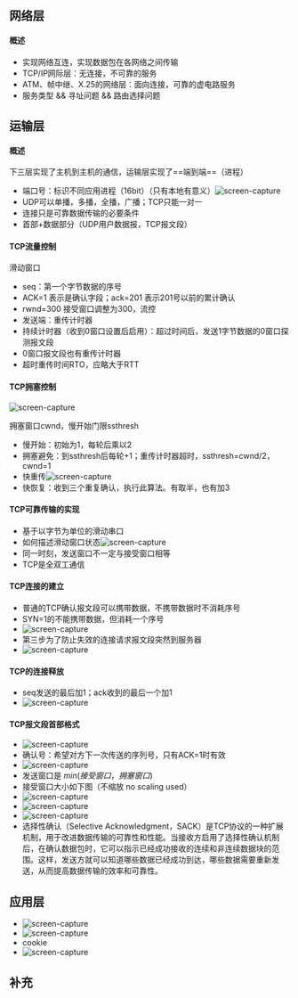 
## 网络层

#### 概述

- 实现网络互连，实现数据包在各网络之间传输
- TCP/IP网际层：无连接，不可靠的服务
- ATM、帧中继、X.25的网络层：面向连接，可靠的虚电路服务
- 服务类型 && 寻址问题 && 路由选择问题

## 运输层

#### 概述

下三层实现了主机到主机的通信，运输层实现了==端到端==（进程）

- 端口号：标识不同应用进程（16bit）（只有本地有意义）![screen-capture](42b7754684f17779b870f638f350d03a.png)
- UDP可以单播，多播，全播，广播；TCP只能一对一
- 连接只是可靠数据传输的必要条件
- 首部+数据部分（UDP用户数据报，TCP报文段）

#### TCP流量控制

滑动窗口

- seq：第一个字节数据的序号
- ACK=1 表示是确认字段；ack=201 表示201号以前的累计确认
- rwnd=300 接受窗口调整为300，流控
- 发送端：重传计时器
- 持续计时器（收到0窗口设置后启用）：超过时间后，发送1字节数据的0窗口探测报文段
- 0窗口报文段也有重传计时器
- 超时重传时间RTO，应略大于RTT

#### TCP拥塞控制

![screen-capture](1fecc88f23f70715bb411266cfbc6bfe.png)

拥塞窗口cwnd，慢开始门限ssthresh

- 慢开始：初始为1，每轮后乘以2
- 拥塞避免：到ssthresh后每轮+1；重传计时器超时，ssthresh=cwnd/2，cwnd=1
- 快重传![screen-capture](7fcf61548504d21a275fcb5fe8ee6154.png)
- 快恢复：收到三个重复确认，执行此算法。有取半，也有加3

#### TCP可靠传输的实现

- 基于以字节为单位的滑动串口
- 如何描述滑动窗口状态![screen-capture](8b1e1312b51651838301d928af284cd0.png)
- 同一时刻，发送窗口不一定与接受窗口相等
- TCP是全双工通信

#### TCP连接的建立

- 普通的TCP确认报文段可以携带数据，不携带数据时不消耗序号
- SYN=1的不能携带数据，但消耗一个序号
- ![screen-capture](b3cebef3f1fabce0f2072b28f5f5b110.png)
- 第三步为了防止失效的连接请求报文段突然到服务器
- ![screen-capture](790db504331e607ca9d92af77363e60b.png)

#### TCP的连接释放

- seq发送的最后加1；ack收到的最后一个加1
- ![screen-capture](a0edbac534910338f3adb9d42fb762aa.png)

#### TCP报文段首部格式

- ![screen-capture](aa4e04061f8368f9a530556ceeb5fc50.png)
- 确认号：希望对方下一次传送的序列号，只有ACK=1时有效
- ![screen-capture](fb845828a66ca560d05f6ef5cbea6aea.png)
- 发送窗口是 $min(接受窗口，拥塞窗口)$
- 接受窗口大小如下图（不缩放 no scaling used）
- ![screen-capture](7608885b0a96d74f2570bd7a3154dafb.png)
- ![screen-capture](5f397c6528f54dc38d6d88faf750693d.png)
- ![screen-capture](060131bbc1e897358645879ad3b42504.png)
- 选择性确认（Selective Acknowledgment，SACK）是TCP协议的一种扩展机制，用于改进数据传输的可靠性和性能。当接收方启用了选择性确认机制后，在确认数据包时，它可以指示已经成功接收的连续和非连续数据块的范围。这样，发送方就可以知道哪些数据已经成功到达，哪些数据需要重新发送，从而提高数据传输的效率和可靠性。

## 应用层

- ![screen-capture](25f57eb8656c8d20beba9c433c1042b1.png)
- ![screen-capture](9bab87133862afec283a8c4ac98d175b.png)
- cookie
- ![screen-capture](dea6424a48b990e5d3ddb60ef739a0f7.png)

## 补充
